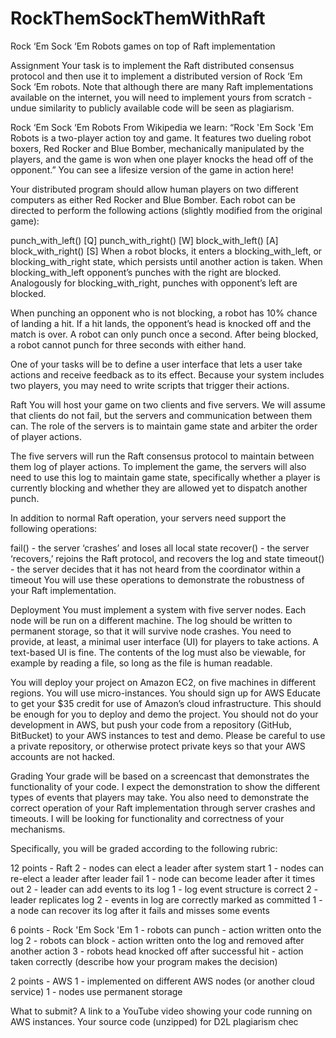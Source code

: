 # RockThemSockThemWithRaft
Rock ‘Em Sock ‘Em Robots games on top of Raft implementation

Assignment
Your task is to implement the Raft distributed consensus protocol and then use it to implement a distributed version of Rock ‘Em Sock ‘Em robots. Note that although there are many Raft implementations available on the internet, you will need to implement yours from scratch - undue similarity to publicly available code will be seen as plagiarism.

Rock ‘Em Sock ‘Em Robots
From Wikipedia we learn: “Rock 'Em Sock 'Em Robots is a two-player action toy and game. It features two dueling robot boxers, Red Rocker and Blue Bomber, mechanically manipulated by the players, and the game is won when one player knocks the head off of the opponent.” You can see a lifesize version of the game in action here!

Your distributed program should allow human players on two different computers as either Red Rocker and Blue Bomber. Each robot can be directed to perform the following actions (slightly modified from the original game):

punch_with_left() [Q]
punch_with_right() [W]
block_with_left() [A]
block_with_right() [S]
When a robot blocks, it enters a blocking_with_left, or blocking_with_right state, which persists until another action is taken. When blocking_with_left opponent’s punches with the right are blocked. Analogously for blocking_with_right, punches with opponent’s left are blocked.

When punching an opponent who is not blocking, a robot has 10% chance of landing a hit. If a hit lands, the opponent’s head is knocked off and the match is over. A robot can only punch once a second. After being blocked, a robot cannot punch for three seconds with either hand.

One of your tasks will be to define a user interface that lets a user take actions and receive feedback as to its effect. Because your system includes two players, you may need to write scripts that trigger their actions.

Raft
You will host your game on two clients and five servers. We will assume that clients do not fail, but the servers and communication between them can. The role of the servers is to maintain game state and arbiter the order of player actions.

The five servers will run the Raft consensus protocol to maintain between them log of player actions. To implement the game, the servers will also need to use this log to maintain game state, specifically whether a player is currently blocking and whether they are allowed yet to dispatch another punch.

In addition to normal Raft operation, your servers need support the following operations:

fail() - the server ‘crashes’ and loses all local state
recover() - the server ‘recovers,’ rejoins the Raft protocol, and recovers the log and state
timeout() - the server decides that it has not heard from the coordinator within a timeout
You will use these operations to demonstrate the robustness of your Raft implementation.

Deployment
You must implement a system with five server nodes. Each node will be run on a different machine. The log should be written to permanent storage, so that it will survive node crashes. You need to provide, at least, a minimal user interface (UI) for players to take actions. A text-based UI is fine. The contents of the log must also be viewable, for example by reading a file, so long as the file is human readable.

You will deploy your project on Amazon EC2, on five machines in different regions. You will use micro-instances. You should sign up for AWS Educate to get your $35 credit for use of Amazon’s cloud infrastructure. This should be enough for you to deploy and demo the project. You should not do your development in AWS, but push your code from a repository (GitHub, BitBucket) to your AWS instances to test and demo. Please be careful to use a private repository, or otherwise protect private keys so that your AWS accounts are not hacked.

Grading
Your grade will be based on a screencast that demonstrates the functionality of your code. I expect the demonstration to show the different types of events that players may take. You also need to demonstrate the correct operation of your Raft implementation through server crashes and timeouts. I will be looking for functionality and correctness of your mechanisms.

Specifically, you will be graded according to the following rubric:

12 points - Raft
2 - nodes can elect a leader after system start
1 - nodes can re-elect a leader after leader fail
1 - node can become leader after it times out
2 - leader can add events to its log
1 - log event structure is correct
2 - leader replicates log
2 - events in log are correctly marked as committed
1 - a node can recover its log after it fails and misses some events

6 points - Rock 'Em Sock 'Em
1 - robots can punch - action written onto the log
2 - robots can block - action written onto the log and removed after another action
3 - robots head knocked off after successful hit - action taken correctly (describe how your program makes the decision)

2 points - AWS
1 - implemented on different AWS nodes (or another cloud service)
1 - nodes use permanent storage

What to submit?
A link to a YouTube video showing your code running on AWS instances.
Your source code (unzipped) for D2L plagiarism chec
